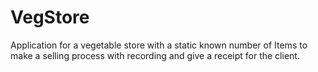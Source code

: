 # VegStore
Application for a vegetable store with a static known number of Items to make a selling process with recording and give a receipt for the client.

